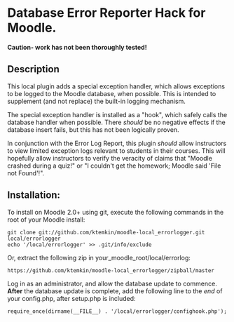 Database Error Reporter Hack for Moodle.
==================

**Caution- work has not been thoroughly tested!**

Description
------------------

This local plugin adds a special exception handler, which allows exceptions to be logged to the Moodle database, when possible. This is intended to supplement (and not replace) the built-in logging mechanism.

The special exception handler is installed as a "hook", which safely calls the database handler when possible. There _should_ be no negative effects if the database insert fails, but this has not been logically proven.

In conjunction with the Error Log Report, this plugin _should_ allow instructors to view limited exception logs relevant to students in their courses. This will hopefully allow instructors to verify the veracity of claims that "Moodle crashed during a quiz!" or "I couldn't get the homework; Moodle said 'File not Found'!".

Installation:
------------------

To install on Moodle 2.0+ using git, execute the following commands in the root of your Moodle install:

    git clone git://github.com/ktemkin/moodle-local_errorlogger.git local/errorlogger
    echo '/local/errorlogger' >> .git/info/exclude

Or, extract the following zip in your_moodle_root/local/errorlog:

    https://github.com/ktemkin/moodle-local_errorlogger/zipball/master

Log in as an administrator, and allow the database update to commence. **After** the database update is complete, add the following line to the _end_ of your config.php, after setup.php is included:

    
    require_once(dirname(__FILE__) . '/local/errorlogger/confighook.php');
